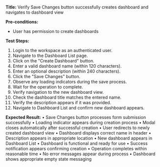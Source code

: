 **Title:** Verify Save Changes button successfully creates dashboard and navigates to dashboard view

**Pre-conditions:**
* User has permission to create dashboards

**Test Steps:**
1. Login to the workspace as an authenticated user.
2. Navigate to the Dashboard List page.
3. Click on the "Create Dashboard" button.
4. Enter a valid dashboard name (within 120 characters).
5. Enter an optional description (within 240 characters).
6. Click the "Save Changes" button.
7. Observe any loading indicators during the save process.
8. Wait for the operation to complete.
9. Verify navigation to the new dashboard view.
10. Check the dashboard title matches the entered name.
11. Verify the description appears if it was provided.
12. Navigate to Dashboard List and confirm new dashboard appears.

**Expected Result:**
• Save Changes button processes form submission successfully
• Loading indicator appears during creation process
• Modal closes automatically after successful creation
• User redirects to newly created dashboard view
• Dashboard displays correct name in header
• Description appears in appropriate location
• New dashboard appears in Dashboard List
• Dashboard is functional and ready for use
• Success notification appears confirming creation
• Operation completes within reasonable time
• No error messages appear during process
• Dashboard shows appropriate empty state messaging